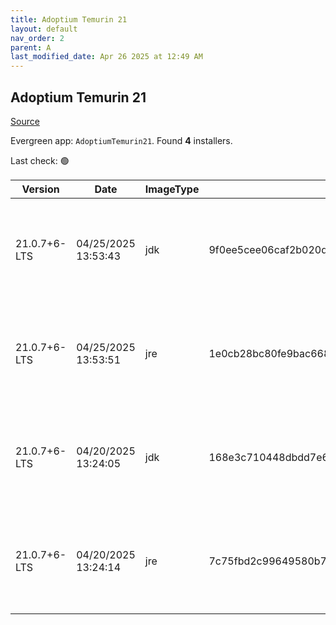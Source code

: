 ```yaml
---
title: Adoptium Temurin 21
layout: default
nav_order: 2
parent: A
last_modified_date: Apr 26 2025 at 12:49 AM
---
```


## Adoptium Temurin 21

[Source](https://adoptium.net/)

Evergreen app: `AdoptiumTemurin21`. Found **4** installers.

Last check: 🟢

| Version      | Date                | ImageType | Checksum                                                         | Size      | Architecture | Type | URI                                                                                                                                                                                                                                                                        |
| ------------ | ------------------- | --------- | ---------------------------------------------------------------- | --------- | ------------ | ---- | -------------------------------------------------------------------------------------------------------------------------------------------------------------------------------------------------------------------------------------------------------------------------- |
| 21.0.7+6-LTS | 04/25/2025 13:53:43 | jdk       | 9f0ee5cee06caf2b020d2a1dcb6c346e5b6b98e6704ba6f165cc3caa69ba7a70 | 168374272 | ARM64        | msi  | [https://github.com/adoptium/temurin21-binaries/releases/download/jdk-21.0.7%2B6/OpenJDK21U-jdk_aarch64_windows_hotspot_21.0.7_6.msi](https://github.com/adoptium/temurin21-binaries/releases/download/jdk-21.0.7%2B6/OpenJDK21U-jdk_aarch64_windows_hotspot_21.0.7_6.msi) |
| 21.0.7+6-LTS | 04/25/2025 13:53:51 | jre       | 1e0cb28bc80fe9bac6680f1c4ef44943e55d72a9ec25b3b9719c1c3955349495 | 27648000  | ARM64        | msi  | [https://github.com/adoptium/temurin21-binaries/releases/download/jdk-21.0.7%2B6/OpenJDK21U-jre_aarch64_windows_hotspot_21.0.7_6.msi](https://github.com/adoptium/temurin21-binaries/releases/download/jdk-21.0.7%2B6/OpenJDK21U-jre_aarch64_windows_hotspot_21.0.7_6.msi) |
| 21.0.7+6-LTS | 04/20/2025 13:24:05 | jdk       | 168e3c710448dbdd7e6fe2463b867339a72be11a7c8615d72d19fb26572d3619 | 179208192 | x64          | msi  | [https://github.com/adoptium/temurin21-binaries/releases/download/jdk-21.0.7%2B6/OpenJDK21U-jdk_x64_windows_hotspot_21.0.7_6.msi](https://github.com/adoptium/temurin21-binaries/releases/download/jdk-21.0.7%2B6/OpenJDK21U-jdk_x64_windows_hotspot_21.0.7_6.msi)         |
| 21.0.7+6-LTS | 04/20/2025 13:24:14 | jre       | 7c75fbd2c99649580b7869b756effa5b6b30e6808fae1ebc7eeb63921aafd096 | 35008512  | x64          | msi  | [https://github.com/adoptium/temurin21-binaries/releases/download/jdk-21.0.7%2B6/OpenJDK21U-jre_x64_windows_hotspot_21.0.7_6.msi](https://github.com/adoptium/temurin21-binaries/releases/download/jdk-21.0.7%2B6/OpenJDK21U-jre_x64_windows_hotspot_21.0.7_6.msi)         |
